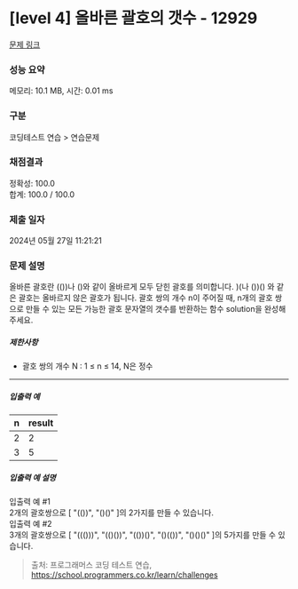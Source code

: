 # [level 4] 올바른 괄호의 갯수 - 12929 

[문제 링크](https://school.programmers.co.kr/learn/courses/30/lessons/12929?language=python3) 

### 성능 요약

메모리: 10.1 MB, 시간: 0.01 ms

### 구분

코딩테스트 연습 > 연습문제

### 채점결과

정확성: 100.0<br/>합계: 100.0 / 100.0

### 제출 일자

2024년 05월 27일 11:21:21

### 문제 설명

<p>올바른 괄호란 (())나 ()와 같이 올바르게 모두 닫힌 괄호를 의미합니다. )(나 ())() 와 같은 괄호는 올바르지 않은 괄호가 됩니다. 괄호 쌍의 개수 n이 주어질 때, n개의 괄호 쌍으로 만들 수 있는 모든 가능한 괄호 문자열의 갯수를 반환하는 함수 solution을 완성해 주세요.</p>

<h5>제한사항</h5>

<ul>
<li>괄호 쌍의 개수 N : 1 ≤ n ≤ 14, N은 정수</li>
</ul>

<hr>

<h5>입출력 예</h5>
<table class="table">
        <thead><tr>
<th>n</th>
<th>result</th>
</tr>
</thead>
        <tbody><tr>
<td>2</td>
<td>2</td>
</tr>
<tr>
<td>3</td>
<td>5</td>
</tr>
</tbody>
      </table>
<h5>입출력 예 설명</h5>

<p>입출력 예 #1<br>
2개의 괄호쌍으로 [ "(())", "()()" ]의 2가지를 만들 수 있습니다.<br>
입출력 예 #2<br>
3개의 괄호쌍으로 [ "((()))", "(()())", "(())()", "()(())", "()()()" ]의 5가지를 만들 수 있습니다.</p>


> 출처: 프로그래머스 코딩 테스트 연습, https://school.programmers.co.kr/learn/challenges